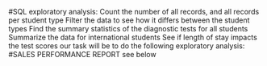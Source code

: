 #SQL
exploratory analysis:  Count the number of all records, and all records per student type Filter the data to see how it differs between the student types Find the summary statistics of the diagnostic tests for all students Summarize the data for international students See if length of stay impacts the test scores
our task will be to do the following exploratory analysis:
#SALES PERFORMANCE REPORT
see below
